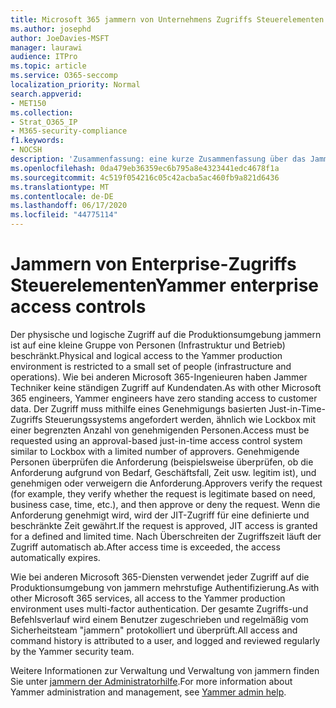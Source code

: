 ```yaml
---
title: Microsoft 365 jammern von Unternehmens Zugriffs Steuerelementen
ms.author: josephd
author: JoeDavies-MSFT
manager: laurawi
audience: ITPro
ms.topic: article
ms.service: O365-seccomp
localization_priority: Normal
search.appverid:
- MET150
ms.collection:
- Strat_O365_IP
- M365-security-compliance
f1.keywords:
- NOCSH
description: 'Zusammenfassung: eine kurze Zusammenfassung über das Jammern von Enterprise-Zugriffs Steuerelementen in der Produktionsumgebung.'
ms.openlocfilehash: 0da479eb36359ec6b795a8e4323441edc4678f1a
ms.sourcegitcommit: 4c519f054216c05c42acba5ac460fb9a821d6436
ms.translationtype: MT
ms.contentlocale: de-DE
ms.lasthandoff: 06/17/2020
ms.locfileid: "44775114"
---
```

# <a name="yammer-enterprise-access-controls"></a><span data-ttu-id="be2c1-103">Jammern von Enterprise-Zugriffs Steuerelementen</span><span class="sxs-lookup"><span data-stu-id="be2c1-103">Yammer enterprise access controls</span></span> 

<span data-ttu-id="be2c1-104">Der physische und logische Zugriff auf die Produktionsumgebung jammern ist auf eine kleine Gruppe von Personen (Infrastruktur und Betrieb) beschränkt.</span><span class="sxs-lookup"><span data-stu-id="be2c1-104">Physical and logical access to the Yammer production environment is restricted to a small set of people (infrastructure and operations).</span></span> <span data-ttu-id="be2c1-105">Wie bei anderen Microsoft 365-Ingenieuren haben Jammer Techniker keine ständigen Zugriff auf Kundendaten.</span><span class="sxs-lookup"><span data-stu-id="be2c1-105">As with other Microsoft 365 engineers, Yammer engineers have zero standing access to customer data.</span></span> <span data-ttu-id="be2c1-106">Der Zugriff muss mithilfe eines Genehmigungs basierten Just-in-Time-Zugriffs Steuerungssystems angefordert werden, ähnlich wie Lockbox mit einer begrenzten Anzahl von genehmigenden Personen.</span><span class="sxs-lookup"><span data-stu-id="be2c1-106">Access must be requested using an approval-based just-in-time access control system similar to Lockbox with a limited number of approvers.</span></span> <span data-ttu-id="be2c1-107">Genehmigende Personen überprüfen die Anforderung (beispielsweise überprüfen, ob die Anforderung aufgrund von Bedarf, Geschäftsfall, Zeit usw. legitim ist), und genehmigen oder verweigern die Anforderung.</span><span class="sxs-lookup"><span data-stu-id="be2c1-107">Approvers verify the request (for example, they verify whether the request is legitimate based on need, business case, time, etc.), and then approve or deny the request.</span></span> <span data-ttu-id="be2c1-108">Wenn die Anforderung genehmigt wird, wird der JIT-Zugriff für eine definierte und beschränkte Zeit gewährt.</span><span class="sxs-lookup"><span data-stu-id="be2c1-108">If the request is approved, JIT access is granted for a defined and limited time.</span></span> <span data-ttu-id="be2c1-109">Nach Überschreiten der Zugriffszeit läuft der Zugriff automatisch ab.</span><span class="sxs-lookup"><span data-stu-id="be2c1-109">After access time is exceeded, the access automatically expires.</span></span>

<span data-ttu-id="be2c1-110">Wie bei anderen Microsoft 365-Diensten verwendet jeder Zugriff auf die Produktionsumgebung von jammern mehrstufige Authentifizierung.</span><span class="sxs-lookup"><span data-stu-id="be2c1-110">As with other Microsoft 365 services, all access to the Yammer production environment uses multi-factor authentication.</span></span> <span data-ttu-id="be2c1-111">Der gesamte Zugriffs-und Befehlsverlauf wird einem Benutzer zugeschrieben und regelmäßig vom Sicherheitsteam "jammern" protokolliert und überprüft.</span><span class="sxs-lookup"><span data-stu-id="be2c1-111">All access and command history is attributed to a user, and logged and reviewed regularly by the Yammer security team.</span></span>

<span data-ttu-id="be2c1-112">Weitere Informationen zur Verwaltung und Verwaltung von jammern finden Sie unter [jammern der Administratorhilfe](https://docs.microsoft.com/yammer/yammer-landing-page).</span><span class="sxs-lookup"><span data-stu-id="be2c1-112">For more information about Yammer administration and management, see [Yammer admin help](https://docs.microsoft.com/yammer/yammer-landing-page).</span></span>